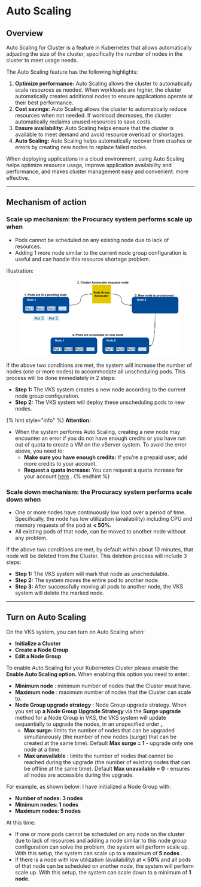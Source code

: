 # Auto Scaling

## Overview <a href="#tong-quan" id="tong-quan"></a>

Auto Scaling for Cluster is a feature in Kubernetes that allows automatically adjusting the size of the cluster, specifically the number of nodes in the cluster to meet usage needs.

The Auto Scaling feature has the following highlights:

1. **Optimize performance:** Auto Scaling allows the cluster to automatically scale resources as needed. When workloads are higher, the cluster automatically creates additional nodes to ensure applications operate at their best performance.
2. **Cost savings:** Auto Scaling allows the cluster to automatically reduce resources when not needed. If workload decreases, the cluster automatically reclaims unused resources to save costs.
3. **Ensure availability:** Auto Scaling helps ensure that the cluster is available to meet demand and avoid resource overload or shortages.
4. **Auto Scaling:** Auto Scaling helps automatically recover from crashes or errors by creating new nodes to replace failed nodes.

When deploying applications in a cloud environment, using Auto Scaling helps optimize resource usage, improve application availability and performance, and makes cluster management easy and convenient. more effective.

***

## Mechanism of action <a href="#co-che-hoat-dong" id="co-che-hoat-dong"></a>

### **Scale up mechanism: the Procuracy system performs scale up when**

* Pods cannot be scheduled on any existing node due to lack of resources.
* Adding 1 more node similar to the current node group configuration is useful and can handle this resource shortage problem.

Illustration:

<figure><img src="../../.gitbook/assets/image (37) (1) (1) (1) (1) (1).png" alt=""><figcaption></figcaption></figure>

If the above two conditions are met, the system will increase the number of nodes (one or more nodes) to accommodate all unscheduling pods. This process will be done immediately in 2 steps:

* **Step 1:** The VKS system creates a new node according to the current node group configuration.
* **Step 2:** The VKS system will deploy these unscheduling pods to new nodes.

{% hint style="info" %}
**Attention:**

* When the system performs Auto Scaling, creating a new node may encounter an error if you do not have enough credits or you have run out of quota to create a VM on the vServer system. To avoid the error above, you need to:
  * **Make sure you have enough credits:** If you're a prepaid user, add more credits to your account.
  * **Request a quota increase:** You can request a quota increase for your account [here](https://hcm-3.console.vngcloud.vn/vserver/limit) .
{% endhint %}

### **Scale down mechanism: the Procuracy system performs scale down when**

* One or more nodes have continuously low load over a period of time. Specifically, the node has low utilization (availability) including CPU and memory requests of the pod at **< 50%.**
* All existing pods of that node, can be moved to another node without any problem.

If the above two conditions are met, by default within about 10 minutes, that node will be deleted from the Cluster. This deletion process will include 3 steps:

* **Step 1:** The VKS system will mark that node as unschedulable.
* **Step 2:** The system moves the entire pod to another node.
* **Step 3:** After successfully moving all pods to another node, the VKS system will delete the marked node.

***

## **Turn on Auto Scaling** <a href="#autoscaling-batautoscaling" id="autoscaling-batautoscaling"></a>

On the VKS system, you can turn on Auto Scaling when:

* **Initialize a Cluster**
* **Create a Node Group**
* **Edit a Node Group**

To enable Auto Scaling for your Kubernetes Cluster please enable the **Enable Auto Scaling option.** When enabling this option you need to enter:.

* **Minimum node** : minimum number of nodes that the Cluster must have.
* **Maximum node** : maximum number of nodes that the Cluster can scale to.
* **Node Group upgrade strategy** : Node Group upgrade strategy. When you set up **a Node Group Upgrade Strategy** via the **Surge upgrade** method for a Node Group in VKS, the VKS system will update sequentially to upgrade the nodes, in an unspecified order [.](https://cloud.google.com/kubernetes-engine/docs/concepts/node-pool-upgrade-strategies.)
  * **Max surge:** limits the number of nodes that can be upgraded simultaneously (the number of new nodes (surge) that can be created at the same time). Default **Max surge = 1** - upgrade only one node at a time.
  * **Max unavailable** : limits the number of nodes that cannot be reached during the upgrade (the number of existing nodes that can be offline at the same time). Default **Max unavailable = 0** - ensures all nodes are accessible during the upgrade.

For example, as shown below: I have initialized a Node Group with:

* **Number of nodes: 3 nodes**
* **Minimum nodes: 1 nodes**
* **Maximum nodes: 5 nodes**

At this time:

* If one or more pods cannot be scheduled on any node on the cluster due to lack of resources and adding a node similar to this node group configuration can solve the problem, the system will perform scale up. With this setup, the system can scale up to a maximum of **5 nodes** .
* If there is a node with low utilization (availability) at **< 50%** and all pods of that node can be scheduled on another node, the system will perform scale up. With this setup, the system can scale down to a minimum of **1 node.**
